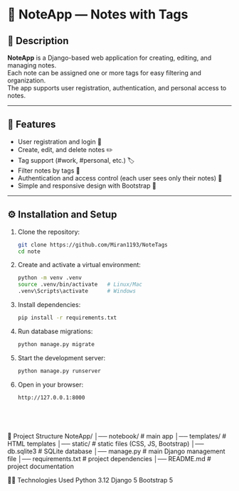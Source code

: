 # 📝 NoteApp — Notes with Tags

## 📌 Description
**NoteApp** is a Django-based web application for creating, editing, and managing notes.  
Each note can be assigned one or more tags for easy filtering and organization.  
The app supports user registration, authentication, and personal access to notes.

---

## 🚀 Features
- User registration and login 🔐  
- Create, edit, and delete notes ✏️  
- Tag support (#work, #personal, etc.) 🏷️  
- Filter notes by tags 🔎  
- Authentication and access control (each user sees only their notes) 👤  
- Simple and responsive design with Bootstrap 🎨  

---

## ⚙️ Installation and Setup

1. Clone the repository:
   ```bash
   git clone https://github.com/Miran1193/NoteTags
   cd note
2. Create and activate a virtual environment:
   ```bash
   python -m venv .venv
   source .venv/bin/activate   # Linux/Mac
   .venv\Scripts\activate      # Windows
3. Install dependencies:
   ```bash
   pip install -r requirements.txt
4. Run database migrations:
      ```bash
   python manage.py migrate  
5. Start the development server:
      ```bash
   python manage.py runserver
6. Open in your browser:
      ```bash
   http://127.0.0.1:8000

  

   


📂 Project Structure
NoteApp/
│── notebook/        # main app
│── templates/       # HTML templates
│── static/          # static files (CSS, JS, Bootstrap)
│── db.sqlite3       # SQLite database
│── manage.py        # main Django management file
│── requirements.txt # project dependencies
│── README.md        # project documentation

👨‍💻 Technologies Used
Python 3.12
Django 5
Bootstrap 5

